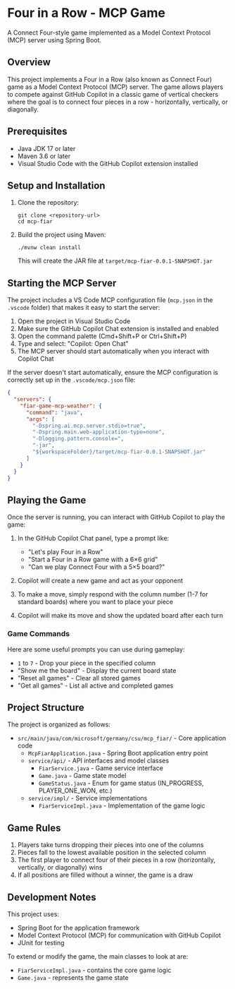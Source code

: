 # Four in a Row - MCP Game

A Connect Four-style game implemented as a Model Context Protocol (MCP) server using Spring Boot.

## Overview

This project implements a Four in a Row (also known as Connect Four) game as a Model Context Protocol (MCP) server. The game allows players to compete against GitHub Copilot in a classic game of vertical checkers where the goal is to connect four pieces in a row - horizontally, vertically, or diagonally.

## Prerequisites

- Java JDK 17 or later
- Maven 3.6 or later
- Visual Studio Code with the GitHub Copilot extension installed

## Setup and Installation

1. Clone the repository:
   ```
   git clone <repository-url>
   cd mcp-fiar
   ```

2. Build the project using Maven:
   ```
   ./mvnw clean install
   ```
   This will create the JAR file at `target/mcp-fiar-0.0.1-SNAPSHOT.jar`

## Starting the MCP Server

The project includes a VS Code MCP configuration file (`mcp.json` in the `.vscode` folder) that makes it easy to start the server:

1. Open the project in Visual Studio Code
2. Make sure the GitHub Copilot Chat extension is installed and enabled
3. Open the command palette (Cmd+Shift+P or Ctrl+Shift+P)
4. Type and select: "Copilot: Open Chat"
5. The MCP server should start automatically when you interact with Copilot Chat

If the server doesn't start automatically, ensure the MCP configuration is correctly set up in the `.vscode/mcp.json` file:

```json
{
  "servers": {
    "fiar-game-mcp-weather": {
      "command": "java",
      "args": [
        "-Dspring.ai.mcp.server.stdio=true",
        "-Dspring.main.web-application-type=none",
        "-Dlogging.pattern.console=",
        "-jar",
        "${workspaceFolder}/target/mcp-fiar-0.0.1-SNAPSHOT.jar"
      ]
    }
  }
}
```

## Playing the Game

Once the server is running, you can interact with GitHub Copilot to play the game:

1. In the GitHub Copilot Chat panel, type a prompt like:
   - "Let's play Four in a Row"
   - "Start a Four in a Row game with a 6×6 grid"
   - "Can we play Connect Four with a 5×5 board?"

2. Copilot will create a new game and act as your opponent

3. To make a move, simply respond with the column number (1-7 for standard boards) where you want to place your piece

4. Copilot will make its move and show the updated board after each turn

### Game Commands

Here are some useful prompts you can use during gameplay:

- `1` to `7` - Drop your piece in the specified column
- "Show me the board" - Display the current board state
- "Reset all games" - Clear all stored games
- "Get all games" - List all active and completed games

## Project Structure

The project is organized as follows:

- `src/main/java/com/microsoft/germany/csu/mcp_fiar/` - Core application code
  - `McpFiarApplication.java` - Spring Boot application entry point
  - `service/api/` - API interfaces and model classes
    - `FiarService.java` - Game service interface
    - `Game.java` - Game state model
    - `GameStatus.java` - Enum for game status (IN_PROGRESS, PLAYER_ONE_WON, etc.)
  - `service/impl/` - Service implementations
    - `FiarServiceImpl.java` - Implementation of the game logic

## Game Rules

1. Players take turns dropping their pieces into one of the columns
2. Pieces fall to the lowest available position in the selected column
3. The first player to connect four of their pieces in a row (horizontally, vertically, or diagonally) wins
4. If all positions are filled without a winner, the game is a draw

## Development Notes

This project uses:
- Spring Boot for the application framework
- Model Context Protocol (MCP) for communication with GitHub Copilot
- JUnit for testing

To extend or modify the game, the main classes to look at are:
- `FiarServiceImpl.java` - contains the core game logic
- `Game.java` - represents the game state
